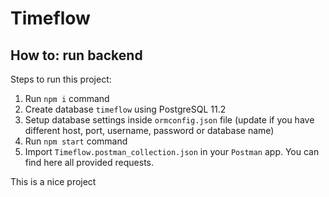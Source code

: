 # Timeflow
## How to: run backend

Steps to run this project:

1. Run `npm i` command
2. Create database `timeflow` using PostgreSQL 11.2
3. Setup database settings inside `ormconfig.json` file (update if you have different host, port, username, password or database name)
4. Run `npm start` command
5. Import `Timeflow.postman_collection.json` in your `Postman` app. You can find here all provided requests.

This is a nice project